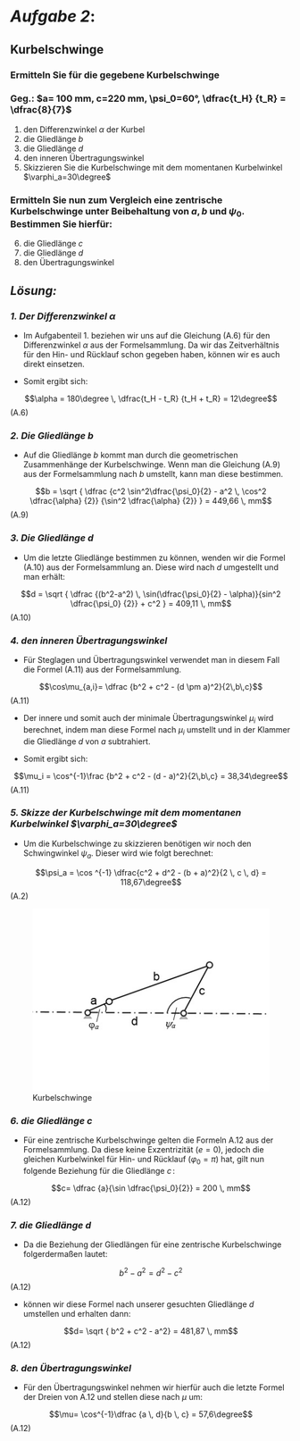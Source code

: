 # ***Aufgabe 2***:

## Kurbelschwinge

### Ermitteln Sie für die gegebene Kurbelschwinge

### Geg.: $a= 100 mm, c=220 mm, \psi_0=60°, \dfrac{t_H} {t_R} = \dfrac{8}{7}$


1. den Differenzwinkel $\alpha$ der Kurbel
2. die Gliedlänge $b$
3. die Gliedlänge $d$
4. den inneren Übertragungswinkel
5. Skizzieren Sie die Kurbelschwinge mit dem momentanen Kurbelwinkel $\varphi_a=30\degree$

### Ermitteln Sie nun zum Vergleich eine zentrische Kurbelschwinge unter Beibehaltung von $a, b$ und $\psi_0$. Bestimmen Sie hierfür:

6. die Gliedlänge $c$
7. die Gliedlänge $d$
8. den Übertragungswinkel






## _Lösung:_
### _1. Der Differenzwinkel $\alpha$_ 
* Im Aufgabenteil 1. beziehen wir uns auf die Gleichung (A.6) für den Differenzwinkel $\alpha$ aus der Formelsammlung. Da wir das Zeitverhältnis für den Hin- und Rücklauf schon gegeben haben, können wir es auch direkt einsetzen.

<p> </p> 

* Somit ergibt sich:

$$\alpha = 180\degree \, \dfrac{t_H - t_R} {t_H + t_R} = 12\degree$$(A.6) 


### _2. Die Gliedlänge $b$_
* Auf die Gliedlänge $b$ kommt man durch die geometrischen Zusammenhänge der Kurbelschwinge. Wenn man die Gleichung (A.9) aus der Formelsammlung nach $b$ umstellt, kann man diese bestimmen.

 
$$b = \sqrt { \dfrac {c^2 \sin^2\dfrac{\psi_0}{2} - a^2 \, \cos^2 \dfrac{\alpha} {2}} {\sin^2 \dfrac{\alpha} {2}} } = 449,66 \, mm$$(A.9)



### _3. Die Gliedlänge $d$_

* Um die letzte Gliedlänge bestimmen zu können, wenden wir die Formel (A.10) aus der Formelsammlung an. Diese wird nach $d$ umgestellt und man erhält:

 
$$d = \sqrt { \dfrac {(b^2-a^2) \, \sin(\dfrac{\psi_0}{2} - \alpha)}{sin^2 \dfrac{\psi_0} {2}} + c^2 } = 409,11 \, mm$$(A.10)


### _4. den inneren Übertragungswinkel_
* Für Steglagen und Übertragungswinkel verwendet man in diesem Fall die Formel (A.11) aus der Formelsammlung. 

$$\cos\mu_{a,i}=  \dfrac {b^2 + c^2 - (d \pm a)^2}{2\,b\,c}$$(A.11)

* Der innere und somit auch der minimale Übertragungswinkel $\mu_i$ wird berechnet, indem man diese Formel nach $\mu_i$ umstellt und in der Klammer die Gliedlänge $d$ von $a$ subtrahiert.

* Somit ergibt sich:

$$\mu_i =  \cos^{-1}\frac {b^2 + c^2 - (d - a)^2}{2\,b\,c} = 38,34\degree$$(A.11)

### _5. Skizze der Kurbelschwinge mit dem momentanen Kurbelwinkel $\varphi_a=30\degree$_

* Um die Kurbelschwinge zu skizzieren benötigen wir noch den Schwingwinkel $\psi_a$. Dieser wird wie folgt berechnet:

$$\psi_a = \cos ^{-1} \dfrac{c^2 + d^2 - (b + a)^2}{2 \, c \, d} = 118,67\degree$$(A.2)

<p> </p> 

<figure>
  <img src="Skizze.jpg"img">
  <figcaption>Kurbelschwinge</figcaption>
</figure>


### _6. die Gliedlänge $c$_ 

* Für eine zentrische Kurbelschwinge gelten die Formeln A.12 aus der Formelsammlung. Da diese keine Exzentrizität $(e = 0)$, jedoch die gleichen Kurbelwinkel für Hin- und Rücklauf $(\varphi_0 = \pi)$ hat, gilt nun folgende Beziehung für die Gliedlänge $c\,$:

$$c= \dfrac {a}{\sin \dfrac{\psi_0}{2}} = 200 \, mm$$(A.12)


### _7. die Gliedlänge $d$_ 

* Da die Beziehung der Gliedlängen für eine zentrische Kurbelschwinge folgerdermaßen lautet:

$$b^2- a^2 = d^2 - c^2$$(A.12)

* können wir diese Formel nach unserer gesuchten Gliedlänge $d$ umstellen und erhalten dann:

$$d= \sqrt { b^2 + c^2 - a^2} = 481,87 \, mm$$(A.12)


### _8. den Übertragungswinkel_

* Für den Übertragungswinkel nehmen wir hierfür auch die letzte Formel der Dreien von A.12 und stellen diese nach $\mu$ um:


$$\mu=  \cos^{-1}\dfrac {a \, d}{b \, c} = 57,6\degree$$(A.12)








